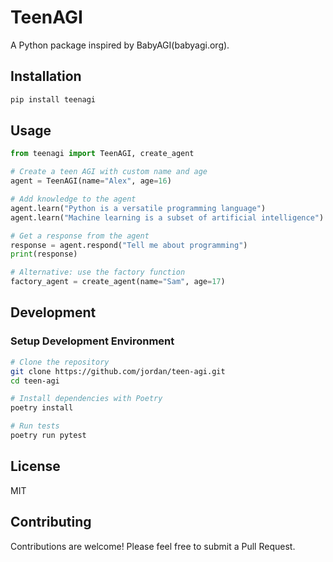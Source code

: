 # TeenAGI

A Python package inspired by BabyAGI(babyagi.org).

## Installation

```bash
pip install teenagi
```

## Usage

```python
from teenagi import TeenAGI, create_agent

# Create a teen AGI with custom name and age
agent = TeenAGI(name="Alex", age=16)

# Add knowledge to the agent
agent.learn("Python is a versatile programming language")
agent.learn("Machine learning is a subset of artificial intelligence")

# Get a response from the agent
response = agent.respond("Tell me about programming")
print(response)

# Alternative: use the factory function
factory_agent = create_agent(name="Sam", age=17)
```

<!-- ## Features

- Add knowledge to your AGI's knowledge base
- Generate responses based on accumulated knowledge -->

## Development

### Setup Development Environment

```bash
# Clone the repository
git clone https://github.com/jordan/teen-agi.git
cd teen-agi

# Install dependencies with Poetry
poetry install

# Run tests
poetry run pytest
```

## License

MIT

## Contributing

Contributions are welcome! Please feel free to submit a Pull Request.
